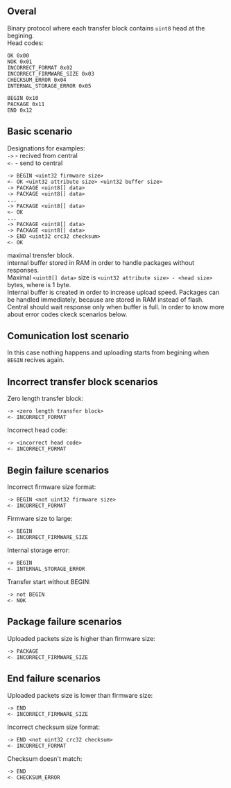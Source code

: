 ## Overal
Binary protocol where each transfer block contains `uint8` head at the begining.\
Head codes:
```
OK 0x00
NOK 0x01
INCORRECT_FORMAT 0x02
INCORRECT_FIRMWARE_SIZE 0x03
CHECKSUM_ERROR 0x04
INTERNAL_STORAGE_ERROR 0x05

BEGIN 0x10
PACKAGE 0x11
END 0x12
```

## Basic scenario
Designations for examples:\
`->` - recived from central\
`<-` - send to central
```
-> BEGIN <uint32 firmware size>
<- OK <uint32 attribute size> <uint32 buffer size>
-> PACKAGE <uint8[] data>
-> PACKAGE <uint8[] data>
...
-> PACKAGE <uint8[] data>
<- OK
...
-> PACKAGE <uint8[] data>
-> PACKAGE <uint8[] data>
-> END <uint32 crc32 checksum>
<- OK
```
<uint32 attribute size> maximal trensfer block.\
<uint32 buffer size> internal buffer stored in RAM in order to handle packages without responses.\
Maximal `<uint8[] data>` size is `<uint32 attribute size> - <head size>` bytes, where <head size> is 1 byte.\
Internal buffer is created in order to increase upload speed. Packages can be handled immediately, because are stored in RAM instead of flash.
Central should wait response only when buffer is full.
In order to know more about error codes ckeck scenarios below.

## Comunication lost scenario
In this case nothing happens and uploading starts from begining when `BEGIN` recives again.

## Incorrect transfer block scenarios
Zero length transfer block:
```
-> <zero length transfer block>
<- INCORRECT_FORMAT
```
Incorrect head code:
```
-> <incorrect head code>
<- INCORRECT_FORMAT
```

## Begin failure scenarios
Incorrect firmware size format:
```
-> BEGIN <not uint32 firmware size>
<- INCORRECT_FORMAT
```
Firmware size to large:
```
-> BEGIN
<- INCORRECT_FIRMWARE_SIZE
```
Internal storage error:
```
-> BEGIN
<- INTERNAL_STORAGE_ERROR
```
Transfer start without BEGIN:
```
-> not BEGIN
<- NOK
```

## Package failure scenarios
Uploaded packets size is higher than firmware size:
```
-> PACKAGE
<- INCORRECT_FIRMWARE_SIZE
```

## End failure scenarios
Uploaded packets size is lower than firmware size:
```
-> END
<- INCORRECT_FIRMWARE_SIZE
```
Incorrect checksum size format:
```
-> END <not uint32 crc32 checksum>
<- INCORRECT_FORMAT
```
Checksum doesn't match:
```
-> END
<- CHECKSUM_ERROR
```